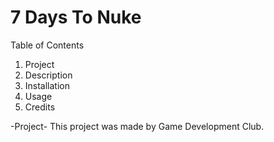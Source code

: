 # 7 Days To Nuke

Table of Contents
1. Project
2. Description
3. Installation
4. Usage
5. Credits


-Project-
This project was made by Game Development Club.
